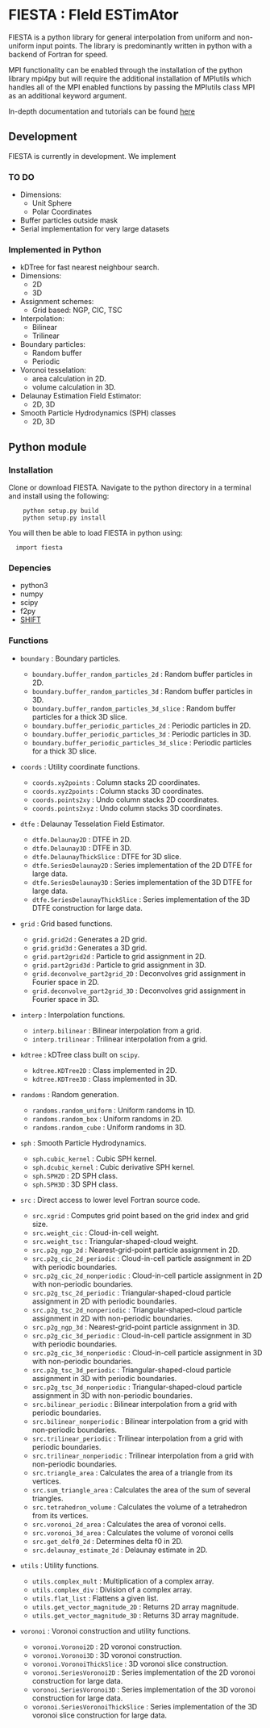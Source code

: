 # FIESTA : FIeld ESTimAtor

FIESTA is a python library for general interpolation from uniform and non-uniform
input points. The library is predominantly written in python with a backend of Fortran
for speed.

MPI functionality can be enabled through the installation of the python library
mpi4py but will require the additional installation of MPIutils which handles
all of the MPI enabled functions by passing the MPIutils class MPI as an additional
keyword argument.


In-depth documentation and tutorials can be found [here](https://fiesta-docs.readthedocs.io/)

## Development

FIESTA is currently in development. We implement

### TO DO

* Dimensions:
  * Unit Sphere
  * Polar Coordinates
* Buffer particles outside mask
* Serial implementation for very large datasets

### Implemented in Python

* kDTree for fast nearest neighbour search.
* Dimensions:
  * 2D
  * 3D
* Assignment schemes:
  * Grid based: NGP, CIC, TSC
* Interpolation:
  * Bilinear
  * Trilinear
* Boundary particles:
  * Random buffer
  * Periodic
* Voronoi tesselation:
  * area calculation in 2D.
  * volume calculation in 3D.
* Delaunay Estimation Field Estimator:
  * 2D, 3D
* Smooth Particle Hydrodynamics (SPH) classes
  * 2D, 3D

## Python module

### Installation

Clone or download FIESTA. Navigate to the python directory in a terminal and install using the following:

```
    python setup.py build
    python setup.py install
```

You will then be able to load FIESTA in python using:

```
  import fiesta
```

### Depencies

* python3
* numpy
* scipy
* f2py
* [SHIFT](https://github.com/knaidoo29/SHIFT)

### Functions

* `boundary` : Boundary particles.
  * `boundary.buffer_random_particles_2d` : Random buffer particles in 2D.
  * `boundary.buffer_random_particles_3d` : Random buffer particles in 3D.
  * `boundary.buffer_random_particles_3d_slice` : Random buffer particles for a thick 3D slice.
  * `boundary.buffer_periodic_particles_2d` : Periodic particles in 2D.
  * `boundary.buffer_periodic_particles_3d` : Periodic particles in 3D.
  * `boundary.buffer_periodic_particles_3d_slice` : Periodic particles for a thick 3D slice.

* `coords` : Utility coordinate functions.
  * `coords.xy2points` : Column stacks 2D coordinates.
  * `coords.xyz2points` : Column stacks 3D coordinates.
  * `coords.points2xy` : Undo column stacks 2D coordinates.
  * `coords.points2xyz` : Undo column stacks 3D coordinates.

* `dtfe` : Delaunay Tesselation Field Estimator.
  * `dtfe.Delaunay2D` : DTFE in 2D.
  * `dtfe.Delaunay3D` : DTFE in 3D.
  * `dtfe.DelaunayThickSlice` : DTFE for 3D slice.
  * `dtfe.SeriesDelaunay2D` : Series implementation of the 2D DTFE for large data.
  * `dtfe.SeriesDelaunay3D` : Series implementation of the 3D DTFE for large data.
  * `dtfe.SeriesDelaunayThickSlice` : Series implementation of the 3D DTFE construction for large data.

* `grid` : Grid based functions.
  * `grid.grid2d` : Generates a 2D grid.
  * `grid.grid3d` : Generates a 3D grid.
  * `grid.part2grid2d` : Particle to grid assignment in 2D.
  * `grid.part2grid3d` : Particle to grid assignment in 3D.
  * `grid.deconvolve_part2grid_2D` : Deconvolves grid assignment in Fourier space in 2D.
  * `grid.deconvolve_part2grid_3D` : Deconvolves grid assignment in Fourier space in 3D.

* `interp` : Interpolation functions.
  * `interp.bilinear` : Bilinear interpolation from a grid.
  * `interp.trilinear` : Trilinear interpolation from a grid.

* `kdtree` : kDTree class built on `scipy`.
  * `kdtree.KDTree2D` : Class implemented in 2D.
  * `kdtree.KDTree3D` : Class implemented in 3D.

* `randoms` : Random generation.
  * `randoms.random_uniform` : Uniform randoms in 1D.
  * `randoms.random_box` : Uniform randoms in 2D.
  * `randoms.random_cube` : Uniform randoms in 3D.

* `sph` : Smooth Particle Hydrodynamics.
  * `sph.cubic_kernel` : Cubic SPH kernel.
  * `sph.dcubic_kernel` : Cubic derivative SPH kernel.
  * `sph.SPH2D` : 2D SPH class.
  * `sph.SPH3D` : 3D SPH class.

* `src` : Direct access to lower level Fortran source code.
  * `src.xgrid` : Computes grid point based on the grid index and grid size.
  * `src.weight_cic` : Cloud-in-cell weight.
  * `src.weight_tsc` : Triangular-shaped-cloud weight.
  * `src.p2g_ngp_2d` : Nearest-grid-point particle assignment in 2D.
  * `src.p2g_cic_2d_periodic` : Cloud-in-cell particle assignment in 2D with periodic boundaries.
  * `src.p2g_cic_2d_nonperiodic` : Cloud-in-cell particle assignment in 2D with non-periodic boundaries.
  * `src.p2g_tsc_2d_periodic` : Triangular-shaped-cloud particle assignment in 2D with periodic boundaries.
  * `src.p2g_tsc_2d_nonperiodic` : Triangular-shaped-cloud particle assignment in 2D with non-periodic boundaries.
  * `src.p2g_ngp_3d` : Nearest-grid-point particle assignment in 3D.
  * `src.p2g_cic_3d_periodic` : Cloud-in-cell particle assignment in 3D with periodic boundaries.
  * `src.p2g_cic_3d_nonperiodic` : Cloud-in-cell particle assignment in 3D with non-periodic boundaries.
  * `src.p2g_tsc_3d_periodic` : Triangular-shaped-cloud particle assignment in 3D with periodic boundaries.
  * `src.p2g_tsc_3d_nonperiodic` : Triangular-shaped-cloud particle assignment in 3D with non-periodic boundaries.
  * `src.bilinear_periodic` : Bilinear interpolation from a grid with periodic boundaries.
  * `src.bilinear_nonperiodic` : Bilinear interpolation from a grid with non-periodic boundaries.
  * `src.trilinear_periodic` : Trilinear interpolation from a grid with periodic boundaries.
  * `src.trilinear_nonperiodic` : Trilinear interpolation from a grid with non-periodic boundaries.
  * `src.triangle_area` : Calculates the area of a triangle from its vertices.
  * `src.sum_triangle_area` : Calculates the area of the sum of several triangles.
  * `src.tetrahedron_volume` : Calculates the volume of a tetrahedron from its vertices.
  * `src.voronoi_2d_area` : Calculates the area of voronoi cells.
  * `src.voronoi_3d_area` : Calculates the volume of voronoi cells
  * `src.get_delf0_2d` : Determines delta f0 in 2D.
  * `src.delaunay_estimate_2d` : Delaunay estimate in 2D.

* `utils` : Utility functions.
  * `utils.complex_mult` : Multiplication of a complex array.
  * `utils.complex_div` : Division of a complex array.
  * `utils.flat_list` : Flattens a given list.
  * `utils.get_vector_magnitude_2D` : Returns 2D array magnitude.
  * `utils.get_vector_magnitude_3D` : Returns 3D array magnitude.

* `voronoi` : Voronoi construction and utility functions.
  * `voronoi.Voronoi2D` : 2D voronoi construction.
  * `voronoi.Voronoi3D` : 3D voronoi construction.
  * `voronoi.VoronoiThickSlice` : 3D voronoi slice construction.
  * `voronoi.SeriesVoronoi2D` : Series implementation of the 2D voronoi construction for large data.
  * `voronoi.SeriesVoronoi3D` : Series implementation of the 3D voronoi construction for large data.
  * `voronoi.SeriesVoronoiThickSlice` : Series implementation of the 3D voronoi slice construction for large data.
